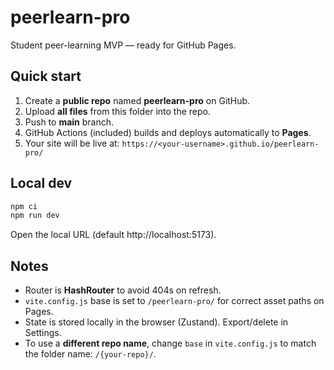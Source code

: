 # peerlearn-pro

Student peer-learning MVP — ready for GitHub Pages.

## Quick start
1. Create a **public repo** named **peerlearn-pro** on GitHub.
2. Upload **all files** from this folder into the repo.
3. Push to **main**  branch.
4. GitHub Actions (included) builds and deploys automatically to **Pages**.
5. Your site will be live at: `https://<your-username>.github.io/peerlearn-pro/`

## Local dev
```bash
npm ci
npm run dev
```
Open the local URL (default http://localhost:5173).

## Notes
- Router is **HashRouter** to avoid 404s on refresh.
- `vite.config.js` base is set to `/peerlearn-pro/` for correct asset paths on Pages.
- State is stored locally in the browser (Zustand). Export/delete in Settings.
- To use a **different repo name**, change `base` in `vite.config.js` to match the folder name: `/{your-repo}/`.
